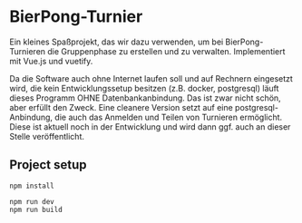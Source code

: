 # BierPong-Turnier

Ein kleines Spaßprojekt, das wir dazu verwenden, um bei BierPong-Turnieren die Gruppenphase zu erstellen und zu verwalten.
Implementiert mit Vue.js und vuetify.

Da die Software auch ohne Internet laufen soll und auf Rechnern eingesetzt wird, die kein Entwicklungssetup besitzen (z.B. docker, postgresql) läuft dieses Programm OHNE Datenbankanbindung. Das ist zwar nicht schön, aber erfüllt den Zweck. Eine cleanere Version setzt auf eine postgresql-Anbindung, die auch das Anmelden und Teilen von Turnieren ermöglicht. Diese ist aktuell noch in der Entwicklung und wird dann ggf. auch an dieser Stelle veröffentlicht.

## Project setup
```
npm install

npm run dev
npm run build
```